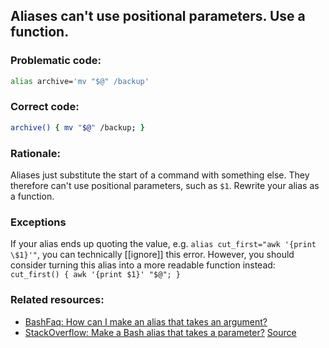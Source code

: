 ## Aliases can't use positional parameters. Use a function.

### Problematic code:

```sh
alias archive='mv "$@" /backup'
```

### Correct code:

```sh
archive() { mv "$@" /backup; }

```

### Rationale:

Aliases just substitute the start of a command with something else. They therefore can't use positional parameters, such as `$1`. Rewrite your alias as a function.

### Exceptions

If your alias ends up quoting the value, e.g. `alias cut_first="awk '{print \$1}'"`, you can technically [[ignore]] this error. However, you should consider turning this alias into a more readable function instead: `cut_first() { awk '{print $1}' "$@"; }`

### Related resources:

* [BashFaq: How can I make an alias that takes an argument?](https://mywiki.wooledge.org/BashFAQ/080)
* [StackOverflow: Make a Bash alias that takes a parameter?](https://stackoverflow.com/questions/7131670/make-a-bash-alias-that-takes-a-parameter)
[Source](https://github.com/koalaman/shellcheck/wiki/SC2142)

